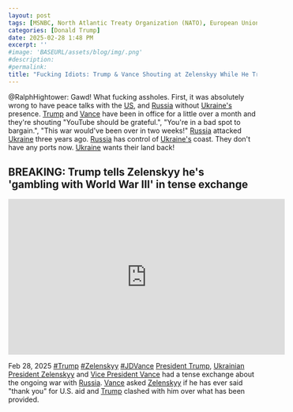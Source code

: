 ```yaml
---
layout: post
tags: [MSNBC, North Atlantic Treaty Organization (NATO), European Union, Volodymyr Zelenskyy, Ukraine, Vladimir Putin, Russia, United Nations, White House (WH), President Of The United States (POTUS), President Donald J. Trump, Vice President, JD Vance, politics]
categories: [Donald Trump]
date: 2025-02-28 1:48 PM
excerpt: ''
#image: 'BASEURL/assets/blog/img/.png'
#description:
#permalink:
title: "Fucking Idiots: Trump & Vance Shouting at Zelenskyy While He Tries To Educate Them About the Ukraine War History"
---
```



@RalphHightower: Gawd! What fucking assholes. First, it was absolutely wrong to have peace talks with the [US](https://www.usa.gov/), and [Russia](http://government.ru/) without [Ukraine's](https://www.gov.ua/) presence. [Trump](https://www.whitehouse.gov/administration/donald-j-trump/) and [Vance](https://www.whitehouse.gov/administration/jd-vance/) have been in office for a little over a month and they're shouting "YouTube should be grateful.", "You're in a bad spot to bargain.", "This war would've been over in two weeks!"
 [Russia](http://government.ru/) attacked [Ukraine](https://www.gov.ua/) three years ago. [Russia](http://government.ru/) has control of [Ukraine's](https://www.gov.ua/) coast. They don't have any ports now. [Ukraine](https://www.gov.ua/) wants their land back!

## BREAKING: Trump tells Zelenskyy he's 'gambling with World War III' in tense exchange

<iframe width="560" height="315" src="https://www.youtube.com/embed/DZ56ibIel1U?si=awEh-gm3-58XUNdQ" title="YouTube video player" frameborder="0" allow="accelerometer; autoplay; clipboard-write; encrypted-media; gyroscope; picture-in-picture; web-share" referrerpolicy="strict-origin-when-cross-origin" allowfullscreen></iframe>

Feb 28, 2025  [#Trump](https://www.whitehouse.gov/administration/donald-j-trump/) [#Zelenskyy](https://www.president.gov.ua/) [#JDVance](https://www.whitehouse.gov/administration/jd-vance/)
[President Trump](https://www.whitehouse.gov/administration/donald-j-trump/), [Ukrainian President Zelenskyy](https://www.president.gov.ua/) and [Vice President Vance](https://www.whitehouse.gov/administration/jd-vance/) had a tense exchange about the ongoing war with [Russia](http://government.ru/). [Vance](https://www.whitehouse.gov/administration/jd-vance/) asked [Zelenskyy](https://www.president.gov.ua/) if he has ever said "thank you" for U.S. aid and [Trump](https://www.whitehouse.gov/administration/donald-j-trump/) clashed with him over what has been provided.
